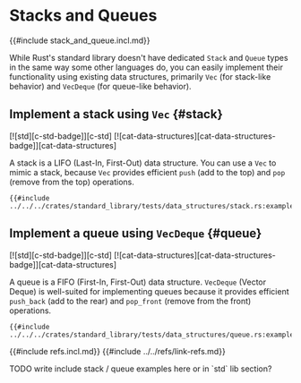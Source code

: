 # Stacks and Queues

{{#include stack_and_queue.incl.md}}

While Rust's standard library doesn't have dedicated `Stack` and `Queue` types in the same way some other languages do, you can easily implement their functionality using existing data structures, primarily `Vec` (for stack-like behavior) and `VecDeque` (for queue-like behavior).

## Implement a stack using `Vec` {#stack}

[![std][c-std-badge]][c-std] [![cat-data-structures][cat-data-structures-badge]][cat-data-structures]

A stack is a LIFO (Last-In, First-Out) data structure. You can use a `Vec` to mimic a stack, because `Vec` provides efficient `push` (add to the top) and `pop` (remove from the top) operations.

```rust,editable
{{#include ../../../crates/standard_library/tests/data_structures/stack.rs:example}}
```

## Implement a queue using `VecDeque` {#queue}

[![std][c-std-badge]][c-std] [![cat-data-structures][cat-data-structures-badge]][cat-data-structures]

A queue is a FIFO (First-In, First-Out) data structure. `VecDeque` (Vector Deque) is well-suited for implementing queues because it provides efficient `push_back` (add to the rear) and `pop_front` (remove from the front) operations.

```rust,editable
{{#include ../../../crates/standard_library/tests/data_structures/queue.rs:example}}
```

{{#include refs.incl.md}}
{{#include ../../refs/link-refs.md}}

<div class="hidden">
TODO write
include stack / queue examples
here or in `std` lib section?
</div>
